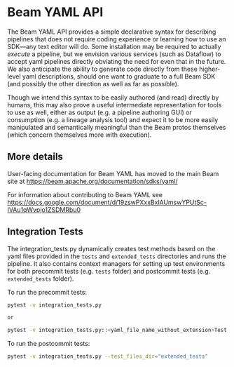 <!--
    Licensed to the Apache Software Foundation (ASF) under one
    or more contributor license agreements.  See the NOTICE file
    distributed with this work for additional information
    regarding copyright ownership.  The ASF licenses this file
    to you under the Apache License, Version 2.0 (the
    "License"); you may not use this file except in compliance
    with the License.  You may obtain a copy of the License at

      http://www.apache.org/licenses/LICENSE-2.0

    Unless required by applicable law or agreed to in writing,
    software distributed under the License is distributed on an
    "AS IS" BASIS, WITHOUT WARRANTIES OR CONDITIONS OF ANY
    KIND, either express or implied.  See the License for the
    specific language governing permissions and limitations
    under the License.
-->

# Beam YAML API

The Beam YAML API provides a simple declarative syntax for describing pipelines
that does not require coding experience or learning how to use an
SDK&mdash;any text editor will do.
Some installation may be required to actually *execute* a pipeline, but
we envision various services (such as Dataflow) to accept yaml pipelines
directly obviating the need for even that in the future.
We also anticipate the ability to generate code directly from these
higher-level yaml descriptions, should one want to graduate to a full
Beam SDK (and possibly the other direction as well as far as possible).

Though we intend this syntax to be easily authored (and read) directly by
humans, this may also prove a useful intermediate representation for
tools to use as well, either as output (e.g. a pipeline authoring GUI)
or consumption (e.g. a lineage analysis tool) and expect it to be more
easily manipulated and semantically meaningful than the Beam protos
themselves (which concern themselves more with execution).

## More details

User-facing documentation for Beam YAML has moved to the main Beam site at
https://beam.apache.org/documentation/sdks/yaml/

For information about contributing to Beam YAML see
https://docs.google.com/document/d/19zswPXxxBxlAUmswYPUtSc-IVAu1qWvpjo1ZSDMRbu0

## Integration Tests

The integration_tests.py dynamically creates test methods based on the yaml
files provided in the `tests` and `extended_tests` directories and runs the
pipeline. It also contains context managers for setting up test environments for
both precommit tests (e.g. `tests` folder) and postcommit tests
(e.g. `extended_tests` folder).  

To run the precommit tests:

```bash
pytest -v integration_tests.py

or 

pytest -v integration_tests.py::<yaml_file_name_without_extension>Test
```

To run the postcommit tests:

```bash
pytest -v integration_tests.py --test_files_dir="extended_tests"
```

